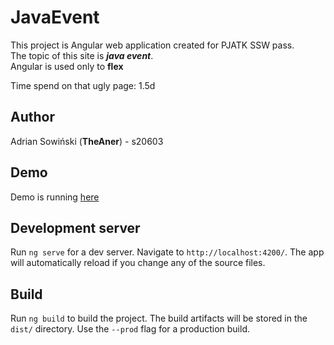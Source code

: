 # JavaEvent

This project is Angular web application created for PJATK SSW pass.\
The topic of this site is ***java event***.\
Angular is used only to **flex**

Time spend on that ugly page: 1.5d


## Author
Adrian Sowiński (**TheAner**) - s20603

## Demo
Demo is running [here](https://project.theaner.pl)

## Development server

Run `ng serve` for a dev server. Navigate to `http://localhost:4200/`. The app will automatically reload if you change any of the source files.

## Build

Run `ng build` to build the project. The build artifacts will be stored in the `dist/` directory. Use the `--prod` flag for a production build.
